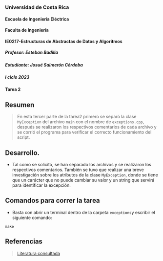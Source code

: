 ### Universidad de Costa Rica
#### Escuela de Ingeniería Eléctrica
#### Faculta de Ingeniería
#### IE0217-Estructuras de Abstractas de Datos y Algoritmos
##### Profesor: Esteban Badilla
##### Estudiante: Josué Salmerón Córdoba
##### I ciclo 2023
#### Tarea 2

## Resumen
> En esta tercer parte de la tarea2 primero se separó la clase ``MyException`` del archivo ``main`` con el nombre de ``exceptions.cpp``, después se realizaron los respectivos comentarios de cada archivo y se corrió el programa para verificar el correcto funcionamiento del script.

## Desarrollo.

- Tal como se solicitó, se han separado los archivos y se realizaron los respectivos comentarios. También se tuvo que realizar una breve investigación sobre los atributos de la clase ``MyException``, donde se tiene que
un carácter que no puede cambiar su valor y un string que servirá para identificar la excepción.

## Comandos para correr la tarea
- Basta con abrir un terminal dentro de la carpeta ``exceptions``y escribir el siguiente comando:
```
make
```
## Referencias
> [Literatura consultada](https://cplusplus.com/reference/exception/exception/what/)